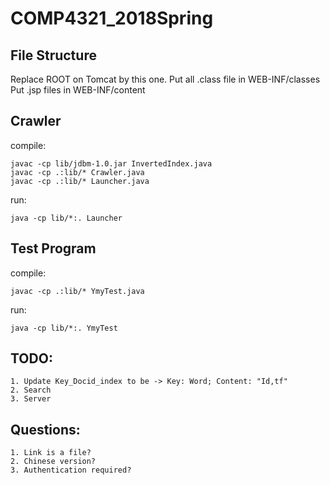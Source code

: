 # COMP4321_2018Spring

## File Structure
Replace ROOT on Tomcat by this one.
Put all .class file in WEB-INF/classes
Put .jsp files in WEB-INF/content
## Crawler
compile:
```
javac -cp lib/jdbm-1.0.jar InvertedIndex.java
javac -cp .:lib/* Crawler.java
javac -cp .:lib/* Launcher.java
```
run:
```
java -cp lib/*:. Launcher
```

## Test Program
compile:
```
javac -cp .:lib/* YmyTest.java
```
run:
```
java -cp lib/*:. YmyTest
```

## TODO:
```
1. Update Key_Docid_index to be -> Key: Word; Content: "Id,tf"
2. Search
3. Server

```

## Questions:
```
1. Link is a file?
2. Chinese version?
3. Authentication required?
```